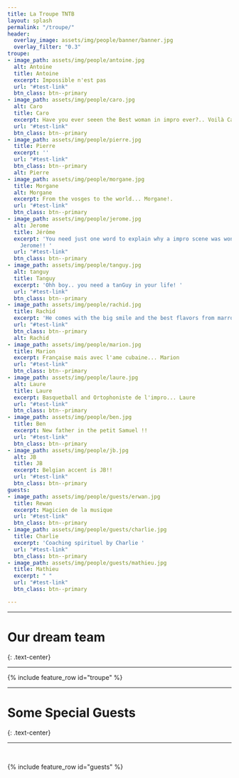 ```yaml
---
title: La Troupe TNTB
layout: splash
permalink: "/troupe/"
header:
  overlay_image: assets/img/people/banner/banner.jpg
  overlay_filter: "0.3"
troupe:
- image_path: assets/img/people/antoine.jpg
  alt: Antoine
  title: Antoine
  excerpt: Impossible n'est pas
  url: "#test-link"
  btn_class: btn--primary
- image_path: assets/img/people/caro.jpg
  alt: Caro
  title: Caro
  excerpt: Have you ever seeen the Best woman in impro ever?.. Voilà Caro!
  url: "#test-link"
  btn_class: btn--primary
- image_path: assets/img/people/pierre.jpg
  title: Pierre
  excerpt: ''
  url: "#test-link"
  btn_class: btn--primary
  alt: Pierre
- image_path: assets/img/people/morgane.jpg
  title: Morgane
  alt: Morgane
  excerpt: From the vosges to the world... Morgane!.
  url: "#test-link"
  btn_class: btn--primary
- image_path: assets/img/people/jerome.jpg
  alt: Jerome
  title: Jérôme
  excerpt: 'You need just one word to explain why a impro scene was wonderful....C''est
    Jerome!! '
  url: "#test-link"
  btn_class: btn--primary
- image_path: assets/img/people/tanguy.jpg
  alt: tanguy
  title: Tanguy
  excerpt: 'Ohh boy.. you need a tanGuy in your life! '
  url: "#test-link"
  btn_class: btn--primary
- image_path: assets/img/people/rachid.jpg
  title: Rachid
  excerpt: 'He comes with the big smile and the best flavors from marroc..Rachid '
  url: "#test-link"
  btn_class: btn--primary
  alt: Rachid
- image_path: assets/img/people/marion.jpg
  title: Marion
  excerpt: Française mais avec l'ame cubaine... Marion
  url: "#test-link"
  btn_class: btn--primary
- image_path: assets/img/people/laure.jpg
  alt: Laure
  title: Laure
  excerpt: Basquetball and Ortophoniste de l'impro... Laure
  url: "#test-link"
  btn_class: btn--primary
- image_path: assets/img/people/ben.jpg
  title: Ben
  excerpt: New father in the petit Samuel !!
  url: "#test-link"
  btn_class: btn--primary
- image_path: assets/img/people/jb.jpg
  alt: JB
  title: JB
  excerpt: Belgian accent is JB!!
  url: "#test-link"
  btn_class: btn--primary
guests:
- image_path: assets/img/people/guests/erwan.jpg
  title: Rewan
  excerpt: Magicien de la musique
  url: "#test-link"
  btn_class: btn--primary
- image_path: assets/img/people/guests/charlie.jpg
  title: Charlie
  excerpt: 'Coaching spirituel by Charlie '
  url: "#test-link"
  btn_class: btn--primary
- image_path: assets/img/people/guests/mathieu.jpg
  title: Mathieu
  excerpt: " "
  url: "#test-link"
  btn_class: btn--primary

---
```

---
# Our dream team
{: .text-center}

----



{% include feature_row id="troupe" %}


---

# Some Special Guests
{: .text-center}

---
<br>


{% include feature_row id="guests"  %}